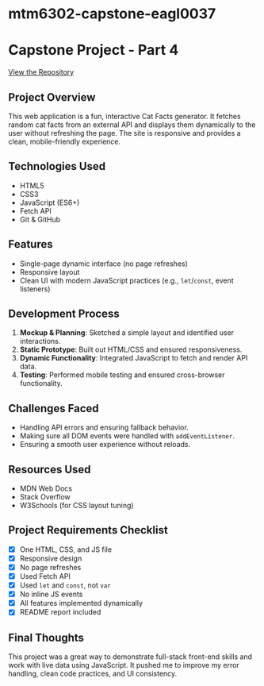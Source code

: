 # mtm6302-capstone-eagl0037

# Capstone Project - Part 4  
 
[View the Repository](https://github.com/eagl0037/mtm6302-capstone-eagl0037)

##  Project Overview  
This web application is a fun, interactive Cat Facts generator. It fetches random cat facts from an external API and displays them dynamically to the user without refreshing the page. The site is responsive and provides a clean, mobile-friendly experience.

##  Technologies Used  
- HTML5  
- CSS3  
- JavaScript (ES6+)  
- Fetch API  
- Git & GitHub  

##  Features  
- Single-page dynamic interface (no page refreshes)  
- Responsive layout  
- Clean UI with modern JavaScript practices (e.g., `let`/`const`, event listeners)

## Development Process  
1. **Mockup & Planning**: Sketched a simple layout and identified user interactions.  
2. **Static Prototype**: Built out HTML/CSS and ensured responsiveness.  
3. **Dynamic Functionality**: Integrated JavaScript to fetch and render API data.  
4. **Testing**: Performed mobile testing and ensured cross-browser functionality.

##  Challenges Faced  
- Handling API errors and ensuring fallback behavior.  
- Making sure all DOM events were handled with `addEventListener`.  
- Ensuring a smooth user experience without reloads.

##  Resources Used  
- MDN Web Docs  
- Stack Overflow  
- W3Schools (for CSS layout tuning)

##  Project Requirements Checklist  
- [x] One HTML, CSS, and JS file  
- [x] Responsive design  
- [x] No page refreshes  
- [x] Used Fetch API  
- [x] Used `let` and `const`, not `var`  
- [x] No inline JS events  
- [x] All features implemented dynamically  
- [x] README report included  

## Final Thoughts  
This project was a great way to demonstrate full-stack front-end skills and work with live data using JavaScript. It pushed me to improve my error handling, clean code practices, and UI consistency.
